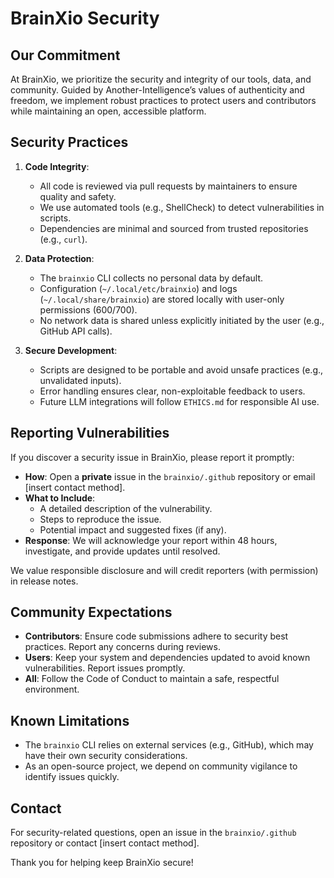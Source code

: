 # BrainXio Security

## Our Commitment

At BrainXio, we prioritize the security and integrity of our tools, data, and community. Guided by Another-Intelligence’s values of authenticity and freedom, we implement robust practices to protect users and contributors while maintaining an open, accessible platform.

## Security Practices

1. **Code Integrity**:
   - All code is reviewed via pull requests by maintainers to ensure quality and safety.
   - We use automated tools (e.g., ShellCheck) to detect vulnerabilities in scripts.
   - Dependencies are minimal and sourced from trusted repositories (e.g., `curl`).

2. **Data Protection**:
   - The `brainxio` CLI collects no personal data by default.
   - Configuration (`~/.local/etc/brainxio`) and logs (`~/.local/share/brainxio`) are stored locally with user-only permissions (600/700).
   - No network data is shared unless explicitly initiated by the user (e.g., GitHub API calls).

3. **Secure Development**:
   - Scripts are designed to be portable and avoid unsafe practices (e.g., unvalidated inputs).
   - Error handling ensures clear, non-exploitable feedback to users.
   - Future LLM integrations will follow `ETHICS.md` for responsible AI use.

## Reporting Vulnerabilities

If you discover a security issue in BrainXio, please report it promptly:

- **How**: Open a **private** issue in the `brainxio/.github` repository or email [insert contact method].
- **What to Include**:
  - A detailed description of the vulnerability.
  - Steps to reproduce the issue.
  - Potential impact and suggested fixes (if any).
- **Response**: We will acknowledge your report within 48 hours, investigate, and provide updates until resolved.

We value responsible disclosure and will credit reporters (with permission) in release notes.

## Community Expectations

- **Contributors**: Ensure code submissions adhere to security best practices. Report any concerns during reviews.
- **Users**: Keep your system and dependencies updated to avoid known vulnerabilities. Report issues promptly.
- **All**: Follow the Code of Conduct to maintain a safe, respectful environment.

## Known Limitations

- The `brainxio` CLI relies on external services (e.g., GitHub), which may have their own security considerations.
- As an open-source project, we depend on community vigilance to identify issues quickly.

## Contact

For security-related questions, open an issue in the `brainxio/.github` repository or contact [insert contact method].

Thank you for helping keep BrainXio secure!